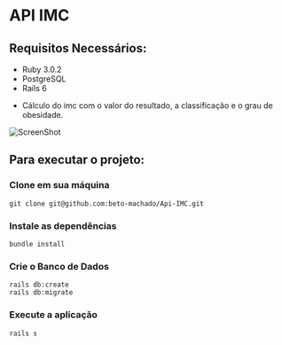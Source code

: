 # API IMC

## Requisitos Necessários:

* Ruby 3.0.2
* PostgreSQL
* Rails 6

- Cálculo do imc com o valor do resultado, a classificação e o grau de obesidade.

![ScreenShot](https://github.com/beto-machado/RH-Software---Teste/blob/master/app/img/calculo_imc.png)


## Para executar o projeto:

### Clone em sua máquina

```shell
git clone git@github.com:beto-machado/Api-IMC.git
```

### Instale as dependências
```shell
bundle install
```

### Crie o Banco de Dados
```shell
rails db:create
rails db:migrate
```

### Execute a aplicação
```shell
rails s
